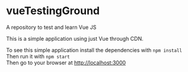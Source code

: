 # vueTestingGround

A repository to test and learn Vue JS

This is a simple application using just Vue through CDN.

To see this simple application install the dependencies with `npm install`\
Then run it with `npm start`\
Then go to your browser at <http://localhost:3000>
